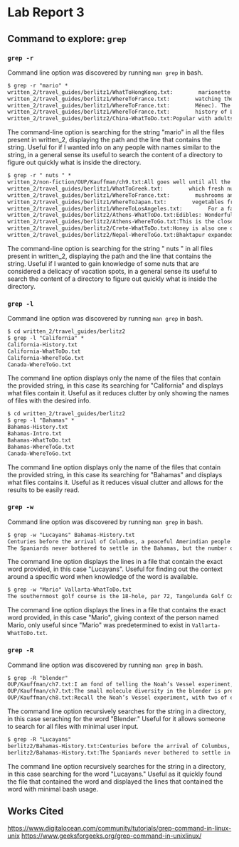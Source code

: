 # Lab Report 3

## Command to explore: `grep`

### `grep -r`
Command line option was discovered by running `man grep` in bash.
```diff
$ grep -r "mario" *
written_2/travel_guides/berlitz1/WhatToHongKong.txt:        marionette shows are also on offer, often for free at public parks and
written_2/travel_guides/berlitz1/WhereToFrance.txt:        watching the marionette shows, riding donkeys, and sailing boats on the
written_2/travel_guides/berlitz1/WhereToFrance.txt:        Ménec). The field of Kermario has a dolmen (chamber built of flat slabs
written_2/travel_guides/berlitz1/WhereToFrance.txt:        history of Lyon and displays of the marionettes of the town’s
written_2/travel_guides/berlitz2/China-WhatToDo.txt:Popular with adults and children, the Chinese shadow play (a 2,000-year-old art form) dramatizes familiar legends. The two-dimensional puppets, manipulated behind a silk screen, can jump and fly, giving the colorful silhouettes an advantage over the actors in Chinese opera. The busy puppeteers give voice to their characters, often in song. Professional and amateur shadow-play troupes also put on shows with marionettes.
```
The command-line option is searching for the string "mario" in all the files present in written_2, displaying the path and the line that contains the string. Useful for if I wanted info on any people with names similar to the string, in a general sense its useful to search the content of a directory to figure out quickly what is inside the directory.
```diff
$ grep -r " nuts " *
written_2/non-fiction/OUP/Kauffman/ch9.txt:All goes well until all the screws are used up. The seat, having relied on screws and screwdrivers to attach padding, goes nuts and looks about frantically, asking the screwdriver to work on nails. No luck. Eventually, the seat tries nails and hammers jointly, and that complementary pair works. More chairs are constructed, then nails run out and failures propagate throughout the system.
written_2/travel_guides/berlitz1/WhatToGreek.txt:        which fresh nuts (almonds or walnuts) are added. Olives are preserved
written_2/travel_guides/berlitz1/WhereToFrance.txt:        mushrooms and nuts of every description. Truffles, pâté de foie gras,
written_2/travel_guides/berlitz1/WhereToJapan.txt:        vegetables from Hida farms and the flowers and nuts brought down from
written_2/travel_guides/berlitz1/WhereToLosAngeles.txt:        For a fascinating look at the nuts and bolts of movie and
written_2/travel_guides/berlitz2/Athens-WhatToDo.txt:Edibles: Wonderful foods from the Greek countryside include honey, olives and olive oil, and nuts such as almonds and hazelnuts. All can be bought in pretty packaging for you to take home. For something a little stronger try ouzo — the aniseed flavor aperitif — or Greek brandy, which is slightly sweeter than French Cognac. Metaxa is the most famous brand name.
written_2/travel_guides/berlitz2/Athens-WhereToGo.txt:This is the closest island to the mainland and the pretty quayside of Aegina Town, with its Neo-Classical buildings, awaits as you disembark. You’ll see a pretty whitewashed church protecting the harbor entrance. Stroll along the water’s edge past the colorful fishing fleet, have lunch at a seafront taverna, or buy some of the pistachio nuts or local ceramics for which the island is famed. The resort of Agia Marina is 15 km (9 miles) from the town on the west coast and has a good child-friendly beach, and most people make a trip to the nearby fifth century b.c. Temple of Aphaia for some more history.
written_2/travel_guides/berlitz2/Crete-WhatToDo.txt:Honey is also one of the prime staples of the Cretan diet. Wild herbs and flowers on the hills impart a wonderful flavor, and you can buy it plain or with nuts added.
written_2/travel_guides/berlitz2/Nepal-WhereToGo.txt:Bhaktapur expanded over the centuries from a nucleus around the Tachupal Tole, reached by a walk from the Nyatapola Temple through narrow streets full of unfamiliar merchandise: the lengths of red yarn are sold to be plaited in women’s hair; the gray cannonballs are homemade soap, the conical yellowish cigarettes are bidi, the cheapest tobacco, and can be bought singly. There will be heaps of orange turmeric, cardamom, ginger, and other spices, and bundles of dried fish, looking like twigs. Pan sellers offer to mix lime, spices, and bits of nuts and tobacco in a fresh betel-leaf packet for chewing. Bigger leaves stuck together with bamboo toothpicks are sold as plates for temple offerings.
```
The command-line option is searching for the string " nuts " in all files present in written_2, displaying the path and the line that contains the string. Useful if I wanted to gain knowledge of some nuts that are considered a delicacy of vacation spots, in a general sense its useful to search the content of a directory to figure out quickly what is inside the directory.

### `grep -l`
Command line option was discovered by running `man grep` in bash.
```diff
$ cd written_2/travel_guides/berlitz2
$ grep -l "California" *
California-History.txt
California-WhatToDo.txt
California-WhereToGo.txt
Canada-WhereToGo.txt
```
The command line option displays only the name of the files that contain the provided string, in this case its searching for "California" and displays what files contain it. Useful as it reduces clutter by only showing the names of files with the desired info.
```diff
$ cd written_2/travel_guides/berlitz2
$ grep -l "Bahamas" *
Bahamas-History.txt
Bahamas-Intro.txt
Bahamas-WhatToDo.txt
Bahamas-WhereToGo.txt
Canada-WhereToGo.txt
```
The command line option displays only the name of the files that contain the provided string, in this case its searching for "Bahamas" and displays what files contains it. Useful as it reduces visual clutter and allows for the results to be easily read.

### `grep -w`
Command line option was discovered by running `man grep` in bash.
```diff
$ grep -w "Lucayans" Bahamas-History.txt
Centuries before the arrival of Columbus, a peaceful Amerindian people who called themselves the Luccucairi had settled in the Bahamas. Originally from South America, they had traveled up through the Caribbean islands, surviving by cultivating modest crops and from what they caught from sea and shore. Nothing in the experience of these gentle people could have prepared them for the arrival of the Pinta, the Niña, and the Santa Maria at San Salvador on 12 October 1492. Columbus believed that he had reached the East Indies and mistakenly called these people Indians. We know them today as the Lucayans. Columbus claimed the island and others in the Bahamas for his royal Spanish patrons, but not finding the gold and other riches he was seeking, he stayed for only two weeks before sailing towards Cuba.
The Spaniards never bothered to settle in the Bahamas, but the number of shipwrecks attest that their galleons frequently passed through the archipelago en route to and from the Caribbean, Florida, Bermuda, and their home ports. On Eleuthera the explorers dug a fresh-water well — at a spot now known as “Spanish Wells” — which was used to replenish the supplies of water on their ships before they began the long journey back to Europe with their cargoes of South American gold. As for the Lucayans, within 25 years all of them, perhaps some 30,000 people, were removed from the Bahamas to work — and die — in Spanish gold mines and on farms and pearl fisheries on Hispaniola (Haiti), Cuba, and elsewhere in the Caribbean.
```
The command line option displays the lines in a file that contain the exact word provided, in this case "Lucayans". Useful for finding out the context around a specific word when knowledge of the word is available.
```diff
$ grep -w "Mario" Vallarta-WhatToDo.txt
The southernmost golf course is the 18-hole, par 72, Tangolunda Golf Course (Tel. (9) 58 1-0037) in Huatulco. It’s a rather small and narrow course, designed by Mario Schjetnan Dantán.
```
The command line option displays the lines in a file that contains the exact word provided, in this case "Mario", giving context of the person named Mario, only useful since "Mario" was predetermined to exist in `Vallarta-WhatToDo.txt`.
### `grep -R`
Command line option was discovered by running `man grep` in bash.
```diff
$ grep -R "blender"
OUP/Kauffman/ch7.txt:I am fond of telling the Noah’s Vessel experiment, hypothetical though it is. I ask, thereby, whether the biosphere is supracritical. Take two of every species, all hundred million of them, male and female, normalizing a bit for mass (so you have small bits of hippos and elephants per fly). Dump them all into a large blender and homogenize the hell out of them, breaking all tissue and cell boundaries, spilling out the stu of life into a common, homogenized liquor.
OUP/Kauffman/ch7.txt:The small molecule diversity in the blender is presumably on the order of billions, the protein and polymer diversity is on the order of hundreds of trillions, thus . Assuming that any pair of molecular species can undergo at least one two substrate–two product reaction, the total number of reactions is, as noted above, the square of the molecular diversity, so is about . If the probability that any one protein species catalyzes any one reaction is, say, one in a trillion, or , then the expected number of catalyzed reactions is just the product of the number of reactions times the number of potential protein catalysts, divided by the probability that a given protein catalyzes a given reaction. This yields reactions times proteins divided by , which equals . In short, virtually all possible reactions will be catalyzed by something. Indeed, on average, each possible reaction will find dierent protein catalysts. A vast sustained explosion into the adjacent possible would occur. Ergo, the biosphere is supracritical. More precisely, the biosphere would be supracritical if all molecular species could be in eective contact with one another on short timescales. But all molecular species do not come in contact with one another willy-nilly, for molecular species are packaged into cells.
OUP/Kauffman/ch8.txt:Recall the Noah’s Vessel experiment, with two of every species ground up in a blender, breaking all cell membranes, comingling the trillion or so proteins of the hundred million species with the thousands of small molecule metabolites. A supracritical explosion of chemical diversity would presumably ensue. As I noted, life has learned to avoid that fate. Cells are subcritical. Were they not, then any new chemical that chanced to enter the cells of Fredricka the fern would unleash a cascade of synthesis of novel molecular species, some of which would presumably kill poor Fredricka. Best defense? Stay subcritical. Why mess with that mess?
```
The command line option recursively searches for the string in a directory, in this case seraching for the word "Blender." Useful for it allows someone to search for all files with minimal user input.
```diff
$ grep -R "Lucayans"
berlitz2/Bahamas-History.txt:Centuries before the arrival of Columbus, a peaceful Amerindian people who called themselves the Luccucairi had settled in the Bahamas. Originally from South America, they had traveled up through the Caribbean islands, surviving by cultivating modest crops and from what they caught from sea and shore. Nothing in the experience of these gentle people could have prepared them for the arrival of the Pinta, the Niña, and the Santa Maria at San Salvador on 12 October 1492. Columbus believed that he had reached the East Indies and mistakenly called these people Indians. We know them today as the Lucayans. Columbus claimed the island and others in the Bahamas for his royal Spanish patrons, but not finding the gold and other riches he was seeking, he stayed for only two weeks before sailing towards Cuba.
berlitz2/Bahamas-History.txt:The Spaniards never bothered to settle in the Bahamas, but the number of shipwrecks attest that their galleons frequently passed through the archipelago en route to and from the Caribbean, Florida, Bermuda, and their home ports. On Eleuthera the explorers dug a fresh-water well — at a spot now known as “Spanish Wells” — which was used to replenish the supplies of water on their ships before they began the long journey back to Europe with their cargoes of South American gold. As for the Lucayans, within 25 years all of them, perhaps some 30,000 people, were removed from the Bahamas to work — and die — in Spanish gold mines and on farms and pearl fisheries on Hispaniola (Haiti), Cuba, and elsewhere in the Caribbean.
```
The command line option recursively searches for the string in a directory, in this case searching for the word "Lucayans." Useful as it quickly found the file that contained the word and displayed the lines that contained the word with minimal bash usage.
## Works Cited
https://www.digitalocean.com/community/tutorials/grep-command-in-linux-unix
https://www.geeksforgeeks.org/grep-command-in-unixlinux/

